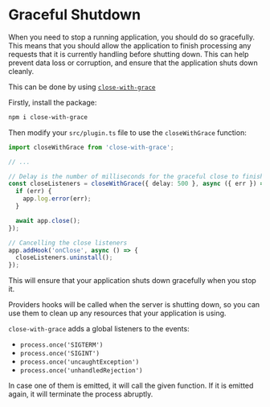 # Graceful Shutdown

When you need to stop a running application, you should do so gracefully. This
means that you should allow the application to finish processing any requests
that it is currently handling before shutting down. This can help prevent data
loss or corruption, and ensure that the application shuts down cleanly.

This can be done by using
[`close-with-grace`](https://github.com/mcollina/close-with-grace)

Firstly, install the package:

```sh
npm i close-with-grace
```

Then modify your `src/plugin.ts` file to use the `closeWithGrace` function:

```ts
import closeWithGrace from 'close-with-grace';

// ...

// Delay is the number of milliseconds for the graceful close to finish
const closeListeners = closeWithGrace({ delay: 500 }, async ({ err }) => {
  if (err) {
    app.log.error(err);
  }

  await app.close();
});

// Cancelling the close listeners
app.addHook('onClose', async () => {
  closeListeners.uninstall();
});
```

This will ensure that your application shuts down gracefully when you stop it.

Providers hooks will be called when the server is shutting down, so you can use
them to clean up any resources that your application is using.

`close-with-grace` adds a global listeners to the events:

- `process.once('SIGTERM')`
- `process.once('SIGINT')`
- `process.once('uncaughtException')`
- `process.once('unhandledRejection')`

In case one of them is emitted, it will call the given function. If it is
emitted again, it will terminate the process abruptly.
